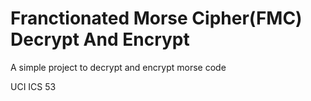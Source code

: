 # Franctionated Morse Cipher(FMC) Decrypt And Encrypt

A simple project to decrypt and encrypt morse code

UCI ICS 53
